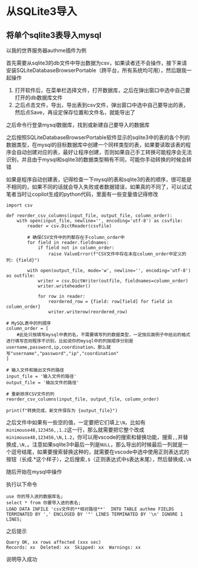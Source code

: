 # 从SQLite3导入

## 将单个sqlite3表导入mysql
以我的世界服务器authme插件为例

首先需要从sqlite3的db文件中导出数据为csv，如果读者还不会操作，接下来请安装SQLiteDatabaseBrowserPortable（跨平台，所有系统均可用），然后跟我一起操作

1. 打开软件后，在菜单栏选择文件，打开数据库，之后在弹出窗口中选中自己要打开的db数据库文件
2. 之后点击文件，导出，导出表到csv文件，弹出窗口中选中自己要导出的表，然后点Save，再设定保存位置和文件名，就能导出了  

之后命令行登录mysql数据库，找到或新建自己要导入的数据库

之后按照SQLiteDatabaseBrowserPortable软件显示的sqlite3中的表的各个列的数据类型，在mysql的目标数据库中创建一个同样类型的表，如果要读取该表的程序会自动创建对应的表，最好让程序创建，否则如果自己手工转换可能程序会无法识别，并且由于mysql和sqlite3的数据类型稍有不同，可能你手动转换的时候会转错

如果是程序自动创建表，记得检查一下mysql的表和sqlite3的表的顺序，很可能是不相同的，如果不同的话就会导入失败或者数据错误，如果真的不同了，可以试试笔者当时让copilot生成的python代码，里面有一些变量值记得修改  
```
import csv

def reorder_csv_columns(input_file, output_file, column_order):
    with open(input_file, newline='', encoding='utf-8') as csvfile:
        reader = csv.DictReader(csvfile)
        
        # 确保CSV文件中的列都存在于column_order中
        for field in reader.fieldnames:
            if field not in column_order:
                raise ValueError(f"CSV文件中存在未在column_order中定义的列: {field}")

        with open(output_file, mode='w', newline='', encoding='utf-8') as outfile:
            writer = csv.DictWriter(outfile, fieldnames=column_order)
            writer.writeheader()
            
            for row in reader:
                reordered_row = {field: row[field] for field in column_order}
                writer.writerow(reordered_row)

# MySQL表中的列顺序
column_order = [
    #此处只按填写mysql中表的名，不需要填写列的数据类型，一定按后面例子中给出的格式进行填写否则程序不识别，比如说你的mysql中的列按顺序分别是username,password,ip,coordination，那么就写"username","password","ip","coordination"
]

# 输入文件和输出文件的路径
input_file = '输入文件的路径'
output_file = '输出文件的路径'

# 重新排序CSV文件的列
reorder_csv_columns(input_file, output_file, column_order)

print(f"转换完成，新文件保存为 {output_file}")
```
之后文件中如果有一些空的值，一定要把它们填上`\N`，比如有`minimouse48,123456,,1.2`这一行，那么就需要把它整个改成`minimouse48,123456,\N,1.2`，你可以用vscode的搜索和替换功能，搜索`,,`并替换成`,\N,`。注意如果sqlite3中最后一列是`NULL`，那么导出的时候最后一列就是一个逗号结尾，如果要搜索替换这种的，就需要在vscode中选中使用正则表达式的按钮（长成.*这个样子），之后搜索`,$`（正则表达式中`$`表达末尾），然后替换成`,\N`

随后开始在mysql中操作

执行以下命令
```
use 你的导入进的数据库名;
select * from 你要导入进的表名;
LOAD DATA INFILE 'csv文件的**相对路径**'  INTO TABLE authme FIELDS TERMINATED BY ',' ENCLOSED BY '"' LINES TERMINATED BY '\n' IGNORE 1 LINES;
```
之后提示
```
Query OK, xx rows affected (xxx sec)
Records: xx  Deleted: xx  Skipped: xx  Warnings: xx
```
说明导入成功
